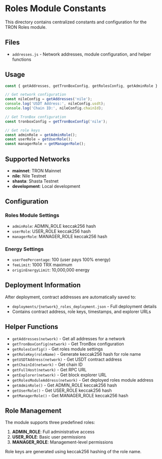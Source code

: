 # Roles Module Constants

This directory contains centralized constants and configuration for the TRON Roles module.

## Files

- `addresses.js` - Network addresses, module configuration, and helper functions

## Usage

```javascript
const { getAddresses, getTronBoxConfig, getRolesConfig, getAdminRole } = require('./constants/addresses');

// Get network configuration
const nileConfig = getAddresses('nile');
console.log('USDT Address:', nileConfig.usdt);
console.log('Chain ID:', nileConfig.chainId);

// Get TronBox configuration
const tronboxConfig = getTronBoxConfig('nile');

// Get role keys
const adminRole = getAdminRole();
const userRole = getUserRole();
const managerRole = getManagerRole();
```

## Supported Networks

- **mainnet**: TRON Mainnet
- **nile**: Nile Testnet
- **shasta**: Shasta Testnet  
- **development**: Local development

## Configuration

### Roles Module Settings
- `adminRole`: ADMIN_ROLE keccak256 hash
- `userRole`: USER_ROLE keccak256 hash
- `managerRole`: MANAGER_ROLE keccak256 hash

### Energy Settings
- `userFeePercentage`: 100 (user pays 100% energy)
- `feeLimit`: 1000 TRX maximum
- `originEnergyLimit`: 10,000,000 energy

## Deployment Information

After deployment, contract addresses are automatically saved to:
- `deployments/{network}_roles_deployment.json` - Full deployment details
- Contains contract address, role keys, timestamps, and explorer URLs

## Helper Functions

- `getAddresses(network)` - Get all addresses for a network
- `getTronBoxConfig(network)` - Get TronBox configuration
- `getRolesConfig()` - Get roles module settings
- `getRoleKey(roleName)` - Generate keccak256 hash for role name
- `getUSDTAddress(network)` - Get USDT contract address
- `getChainId(network)` - Get chain ID
- `getFullHost(network)` - Get RPC URL
- `getExplorer(network)` - Get block explorer URL
- `getRolesModuleAddress(network)` - Get deployed roles module address
- `getAdminRole()` - Get ADMIN_ROLE keccak256 hash
- `getUserRole()` - Get USER_ROLE keccak256 hash
- `getManagerRole()` - Get MANAGER_ROLE keccak256 hash

## Role Management

The module supports three predefined roles:

1. **ADMIN_ROLE**: Full administrative access
2. **USER_ROLE**: Basic user permissions
3. **MANAGER_ROLE**: Management-level permissions

Role keys are generated using keccak256 hashing of the role name.
